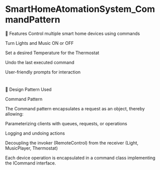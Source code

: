 # SmartHomeAtomationSystem_CommandPattern

📌 Features
Control multiple smart home devices using commands

Turn Lights and Music ON or OFF

Set a desired Temperature for the Thermostat

Undo the last executed command

User-friendly prompts for interaction
#
🧠 Design Pattern Used

Command Pattern

The Command pattern encapsulates a request as an object, thereby allowing:

Parameterizing clients with queues, requests, or operations

Logging and undoing actions

Decoupling the invoker (RemoteControl) from the receiver (Light, MusicPlayer, Thermostat)

Each device operation is encapsulated in a command class implementing the ICommand interface.


